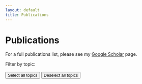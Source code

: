 ```yaml
---
layout: default
title: Publications
---
```


<h1>Publications</h1>

<p>For a full publications list, please see my <a href="https://scholar.google.com/citations?user=ZFPhxuAAAAAJ">Google Scholar</a> page.</p>

<!-- Topic Filters -->
<div id="topic-filters">
  <p>Filter by topic:</p>
</div>
<button id="select-all">Select all topics</button>
<button id="select-none">Deselect all topics</button>

<div id="publication-counter"></div>

<!-- Container for Publications -->
<div id="publications-container">
  <!-- Publications will be dynamically inserted here -->
</div>

<!-- JavaScript for Interactivity -->
<script>
  // Publications data from YAML (inserted by Jekyll)
  const publications = {{ site.data.publications | jsonify }};

  // Count topic occurrences
  const topicCounts = {};
  publications.forEach(pub => {
    pub.topics.forEach(topic => {
      topicCounts[topic] = (topicCounts[topic] || 0) + 1;
    });
  });

  // Sort topics by frequency (most to least)
  const sortedTopics = Object.keys(topicCounts).sort((a, b) => topicCounts[b] - topicCounts[a]);

  // Populate the topic filters
  const topicFilters = document.getElementById('topic-filters');

  sortedTopics.forEach(topic => {
    const topicElement = document.createElement('div');
    topicElement.className = 'topic-filter selected';
    topicElement.textContent = `${topic} (${topicCounts[topic]})`;
    topicElement.dataset.topic = topic;

    topicElement.addEventListener('click', () => {
      topicElement.classList.toggle('selected');
      renderPublications();
    });

    topicFilters.appendChild(topicElement);
  });

  // Function to update publication counter
  function updatePublicationCounter(displayedCount, numFilters) {
    const totalCount = publications.length;
    const counterElement = document.getElementById('publication-counter');

    if (counterElement) {
      if (numFilters == 0) {
        counterElement.textContent = '';
      }
      else {
        counterElement.textContent = `Showing ${displayedCount} of ${totalCount} publications`;
      }
    }
  }

  // Function to render publications
  function renderPublications() {
    selectedTopics = Array.from(document.querySelectorAll('.topic-filter.selected'))
      .map(el => el.dataset.topic);

    shownTopics = selectedTopics
    if (shownTopics.length == 0) {
        shownTopics = Array.from(document.querySelectorAll('.topic-filter'))
            .map(el => el.dataset.topic);
    }

    const container = document.getElementById('publications-container');
    container.innerHTML = ''; // Clear current content

    const filteredPublications = publications.filter(pub =>
      pub.topics.some(topic => shownTopics.includes(topic))
    );

    filteredPublications.sort((a, b) => new Date(b.date) - new Date(a.date));

    // Update the counter
    updatePublicationCounter(filteredPublications.length, selectedTopics.length);

    filteredPublications.forEach(pub => {
      const pubDiv = document.createElement('div');
      pubDiv.className = 'publication';

      const linksHTML = Object.entries(pub.links || {}).map(([key, url]) => {
        return `<a href="${url}" target="_blank" class="resource-link">${key}</a>`;
      }).join(' ');

      const topicsHTML = Object.entries(pub.topics || {}).map(([key, value]) => {
        var extra_class = selectedTopics.includes(value) ? "selected" : "";
        return `<span class="topic ${extra_class}">${value}</span>`;
      }).join(' ');

      pubDiv.innerHTML = `
        <div class="publication-left">
            <strong>${pub.date}</strong>
        </div>
        <div class="publication-right">
            <h3><a href="${pub.main_link || '#'}" target="_blank">${pub.title}</a></h3>
            <p>${pub.authors.replace(/\s/g, '&nbsp;').replace(/,&nbsp;/g, ', ').replace(/†/g, '<sup>†</sup>')}</p>
            <p><i>${pub.venue}</i></p>
            <p>${pub.summary}</p>
            <div class="resource-topics">${topicsHTML}</div>
            <div class="resource-links">${linksHTML}</div>
        </div>
      `;

      container.appendChild(pubDiv);
    });
  }

  // Function to select all topics
  function selectAllTopics() {
    document.querySelectorAll('.topic-filter').forEach(el => el.classList.add('selected'));
  }
  function deselectAllTopics() {
    document.querySelectorAll('.topic-filter').forEach(el => el.classList.remove('selected'));
  }

  // Event listeners
  document.getElementById('select-all').addEventListener('click', () => {
    selectAllTopics();
    renderPublications();
  });
  document.getElementById('select-none').addEventListener('click', () => {
    deselectAllTopics();
    renderPublications();
  });

  // Initial render with all topics selected
  deselectAllTopics();
  renderPublications();

</script>

<style>
  .publication {
    margin: 1rem 0;
    padding: 1rem;
    border-bottom: 1px solid #ddd;
    display: flex;
    align-items: flex-start;
    gap: 1rem;
  }
  .publication:last-child {
    border-bottom: 0px;
  }

  .publication-left {
    display: flex;
    flex-direction: column;
    align-items: center;
    justify-content: flex-start;
    flex-shrink: 0;
    max-width: 150px;
  }

  .publication-right {
    display: flex;
    flex-direction: column;
    flex-grow: 1;
  }

  .publication-thumbnail {
    width: 150px;
    max-height: 150px;
    object-fit: cover;
    border-radius: 10px;
  }

  .publication p, h3 {
    margin: 0px;
  }

  .resource-links, .resource-topics {
    margin: 0px;
  }

  .resource-link, .topic {
    display: inline-block;
    margin: 0 0.2rem 0 0;
    padding: 0.2rem 0.5rem;
    color: white;
    border-radius: 10px;
    text-decoration: none;
    font-size: 0.8rem;
    font-family: sans-serif;
    font-weight: bold;
  }
  .resource-link {
    background-color: #967AE4;
  }
  .resource-link:hover {
    background-color: #5932C3;
    color: white;
  }
  .resource-link:active {
    color: white;
  }

  #topic-filters {
    display: flex;
    flex-wrap: wrap;
    gap: 0.5rem;
    margin-bottom: 1rem;
  }

  #topic-filters p {
    margin: 0rem;
  }

  .topic-filter, .topic {
    background-color: #6791EC;
    color: white;
  }
  .topic-filter {
    padding: 0.5rem 1rem;
    border-radius: 10px;
    font-size: 0.9rem;
    font-weight: bold;
    cursor: pointer;
  }

  .topic-filter.selected, .topic.selected {
    background-color: #1358EC;
  }
</style>
